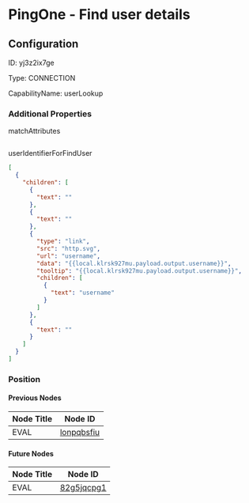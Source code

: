 # PingOne - Find user details
## Configuration
ID:  yj3z2ix7ge

Type: CONNECTION 

CapabilityName: userLookup






### Additional Properties
matchAttributes
```
```


userIdentifierForFindUser
```json 
[
  {
    "children": [
      {
        "text": ""
      },
      {
        "text": ""
      },
      {
        "type": "link",
        "src": "http.svg",
        "url": "username",
        "data": "{{local.klrsk927mu.payload.output.username}}",
        "tooltip": "{{local.klrsk927mu.payload.output.username}}",
        "children": [
          {
            "text": "username"
          }
        ]
      },
      {
        "text": ""
      }
    ]
  }
]
```





### Position

#### Previous Nodes
| Node Title | Node ID |
| :------------- | ------------ |
| EVAL | [lonpqbsfiu](./lonpqbsfiu.md) | 
 
 #### Future Nodes
| Node Title | Node ID |
| :------------- | ------------ |
| EVAL |[82g5jqcpg1](./82g5jqcpg1.md) | 